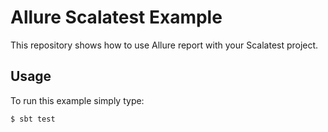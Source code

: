 # Allure Scalatest Example
This repository shows how to use Allure report with your Scalatest project.

## Usage
To run this example simply type:
```bash
$ sbt test
```
